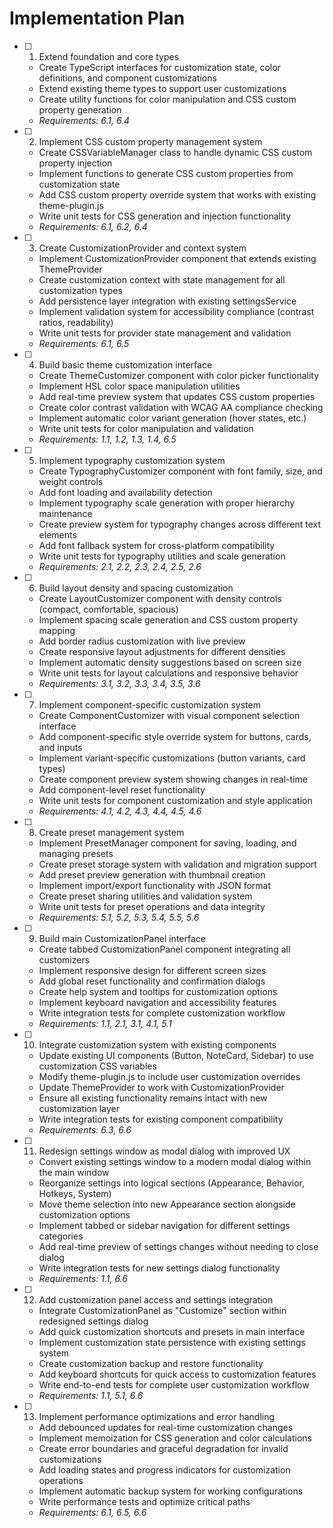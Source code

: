 # Implementation Plan

- [ ] 1. Extend foundation and core types
  - Create TypeScript interfaces for customization state, color definitions, and component customizations
  - Extend existing theme types to support user customizations
  - Create utility functions for color manipulation and CSS custom property generation
  - _Requirements: 6.1, 6.4_

- [ ] 2. Implement CSS custom property management system
  - Create CSSVariableManager class to handle dynamic CSS custom property injection
  - Implement functions to generate CSS custom properties from customization state
  - Add CSS custom property override system that works with existing theme-plugin.js
  - Write unit tests for CSS generation and injection functionality
  - _Requirements: 6.1, 6.2, 6.4_

- [ ] 3. Create CustomizationProvider and context system
  - Implement CustomizationProvider component that extends existing ThemeProvider
  - Create customization context with state management for all customization types
  - Add persistence layer integration with existing settingsService
  - Implement validation system for accessibility compliance (contrast ratios, readability)
  - Write unit tests for provider state management and validation
  - _Requirements: 6.1, 6.5_

- [ ] 4. Build basic theme customization interface
  - Create ThemeCustomizer component with color picker functionality
  - Implement HSL color space manipulation utilities
  - Add real-time preview system that updates CSS custom properties
  - Create color contrast validation with WCAG AA compliance checking
  - Implement automatic color variant generation (hover states, etc.)
  - Write unit tests for color manipulation and validation
  - _Requirements: 1.1, 1.2, 1.3, 1.4, 6.5_

- [ ] 5. Implement typography customization system
  - Create TypographyCustomizer component with font family, size, and weight controls
  - Add font loading and availability detection
  - Implement typography scale generation with proper hierarchy maintenance
  - Create preview system for typography changes across different text elements
  - Add font fallback system for cross-platform compatibility
  - Write unit tests for typography utilities and scale generation
  - _Requirements: 2.1, 2.2, 2.3, 2.4, 2.5, 2.6_

- [ ] 6. Build layout density and spacing customization
  - Create LayoutCustomizer component with density controls (compact, comfortable, spacious)
  - Implement spacing scale generation and CSS custom property mapping
  - Add border radius customization with live preview
  - Create responsive layout adjustments for different densities
  - Implement automatic density suggestions based on screen size
  - Write unit tests for layout calculations and responsive behavior
  - _Requirements: 3.1, 3.2, 3.3, 3.4, 3.5, 3.6_

- [ ] 7. Implement component-specific customization system
  - Create ComponentCustomizer with visual component selection interface
  - Add component-specific style override system for buttons, cards, and inputs
  - Implement variant-specific customizations (button variants, card types)
  - Create component preview system showing changes in real-time
  - Add component-level reset functionality
  - Write unit tests for component customization and style application
  - _Requirements: 4.1, 4.2, 4.3, 4.4, 4.5, 4.6_

- [ ] 8. Create preset management system
  - Implement PresetManager component for saving, loading, and managing presets
  - Create preset storage system with validation and migration support
  - Add preset preview generation with thumbnail creation
  - Implement import/export functionality with JSON format
  - Create preset sharing utilities and validation system
  - Write unit tests for preset operations and data integrity
  - _Requirements: 5.1, 5.2, 5.3, 5.4, 5.5, 5.6_

- [ ] 9. Build main CustomizationPanel interface
  - Create tabbed CustomizationPanel component integrating all customizers
  - Implement responsive design for different screen sizes
  - Add global reset functionality and confirmation dialogs
  - Create help system and tooltips for customization options
  - Implement keyboard navigation and accessibility features
  - Write integration tests for complete customization workflow
  - _Requirements: 1.1, 2.1, 3.1, 4.1, 5.1_

- [ ] 10. Integrate customization system with existing components
  - Update existing UI components (Button, NoteCard, Sidebar) to use customization CSS variables
  - Modify theme-plugin.js to include user customization overrides
  - Update ThemeProvider to work with CustomizationProvider
  - Ensure all existing functionality remains intact with new customization layer
  - Write integration tests for existing component compatibility
  - _Requirements: 6.3, 6.6_

- [ ] 11. Redesign settings window as modal dialog with improved UX
  - Convert existing settings window to a modern modal dialog within the main window
  - Reorganize settings into logical sections (Appearance, Behavior, Hotkeys, System)
  - Move theme selection into new Appearance section alongside customization options
  - Implement tabbed or sidebar navigation for different settings categories
  - Add real-time preview of settings changes without needing to close dialog
  - Write integration tests for new settings dialog functionality
  - _Requirements: 1.1, 6.6_

- [ ] 12. Add customization panel access and settings integration
  - Integrate CustomizationPanel as "Customize" section within redesigned settings dialog
  - Add quick customization shortcuts and presets in main interface
  - Implement customization state persistence with existing settings system
  - Create customization backup and restore functionality
  - Add keyboard shortcuts for quick access to customization features
  - Write end-to-end tests for complete user customization workflow
  - _Requirements: 1.1, 5.1, 6.6_

- [ ] 13. Implement performance optimizations and error handling
  - Add debounced updates for real-time customization changes
  - Implement memoization for CSS generation and color calculations
  - Create error boundaries and graceful degradation for invalid customizations
  - Add loading states and progress indicators for customization operations
  - Implement automatic backup system for working configurations
  - Write performance tests and optimize critical paths
  - _Requirements: 6.1, 6.5, 6.6_